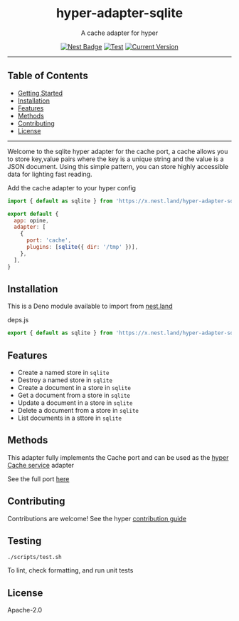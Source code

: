 <h1 align="center">hyper-adapter-sqlite</h1>
<p align="center">A cache adapter for hyper</p>
<p align="center">
  <a href="https://nest.land/package/hyper-adapter-sqlite"><img src="https://nest.land/badge.svg" alt="Nest Badge" /></a>
  <a href="https://github.com/hyper63/hyper-adapter-sqlite/actions/workflows/test-and-publish.yml"><img src="https://github.com/hyper63/hyper-adapter-sqlite/actions/workflows/test-and-publish.yml/badge.svg" alt="Test" /></a>
  <a href="https://github.com/hyper63/hyper-adapter-sqlite/tags/"><img src="https://img.shields.io/github/tag/hyper63/hyper-adapter-sqlite" alt="Current Version" /></a>
</p>

---

## Table of Contents

- [Getting Started](#getting-started)
- [Installation](#installation)
- [Features](#features)
- [Methods](#methods)
- [Contributing](#contributing)
- [License](#license)

---

Welcome to the sqlite hyper adapter for the cache port, a cache allows you to store key,value pairs
where the key is a unique string and the value is a JSON document. Using this simple pattern, you
can store highly accessible data for lighting fast reading.

Add the cache adapter to your hyper config

```js
import { default as sqlite } from 'https://x.nest.land/hyper-adapter-sqlite/mod.js'

export default {
  app: opine,
  adapter: [
    {
      port: 'cache',
      plugins: [sqlite({ dir: '/tmp' })],
    },
  ],
}
```

## Installation

This is a Deno module available to import from
[nest.land](https://nest.land/package/hyper-adapter-sqlite)

deps.js

```js
export { default as sqlite } from 'https://x.nest.land/hyper-adapter-sqlite/mod.js'
```

## Features

- Create a named store in `sqlite`
- Destroy a named store in `sqlite`
- Create a document in a store in `sqlite`
- Get a document from a store in `sqlite`
- Update a document in a store in `sqlite`
- Delete a document from a store in `sqlite`
- List documents in a sttore in `sqlite`

## Methods

This adapter fully implements the Cache port and can be used as the
[hyper Cache service](https://docs.hyper.io/cache-api) adapter

See the full port [here](https://nest.land/package/hyper-port-cache)

## Contributing

Contributions are welcome! See the hyper
[contribution guide](https://docs.hyper.io/contributing-to-hyper)

## Testing

```
./scripts/test.sh
```

To lint, check formatting, and run unit tests

## License

Apache-2.0
